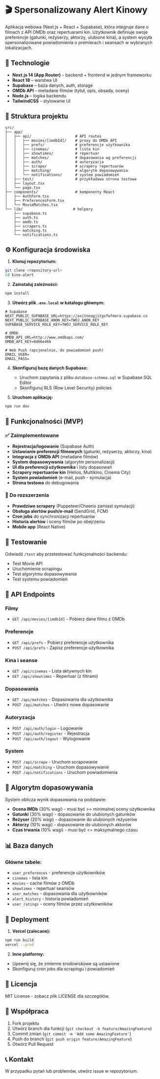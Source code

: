 # 🎬 Spersonalizowany Alert Kinowy

Aplikacja webowa (Next.js + React + Supabase), która integruje dane o filmach z API OMDb oraz repertuarami kin. Użytkownik definiuje swoje preferencje (gatunki, reżyserzy, aktorzy, ulubione kina), a system wysyła spersonalizowane powiadomienia o premierach i seansach w wybranych lokalizacjach.

## 🚀 Technologie
- **Next.js 14 (App Router)** – backend + frontend w jednym frameworku
- **React 18** – warstwa UI
- **Supabase** – baza danych, auth, storage
- **OMDb API** – metadane filmów (tytuł, opis, obsada, oceny)
- **Node.js** – logika backendu
- **TailwindCSS** – stylowanie UI

## 📂 Struktura projektu
```
src/
├── app/
│   ├── api/                    # API routes
│   │   ├── movies/[imdbId]/    # proxy do OMDb API
│   │   ├── prefs/              # preferencje użytkownika
│   │   ├── cinemas/            # lista kin
│   │   ├── showtimes/          # repertuar
│   │   ├── matches/            # dopasowania wg preferencji
│   │   ├── auth/               # autoryzacja
│   │   ├── scrape/             # scrapery repertuarów
│   │   ├── matching/           # algorytm dopasowywania
│   │   └── notifications/      # system powiadomień
│   ├── test/                   # przykładowa strona testowa
│   ├── layout.tsx
│   └── page.tsx
├── components/                 # komponenty React
│   ├── AuthForm.tsx
│   ├── PreferencesForm.tsx
│   └── MovieMatches.tsx
└── lib/                       # helpery
    ├── supabase.ts
    ├── auth.ts
    ├── omdb.ts
    ├── scrapers.ts
    ├── matching.ts
    └── notifications.ts
```

## ⚙️ Konfiguracja środowiska

1. **Klonuj repozytorium:**
```bash
git clone <repository-url>
cd kino-alert
```

2. **Zainstaluj zależności:**
```bash
npm install
```

3. **Utwórz plik `.env.local` w katalogu głównym:**
```env
# Supabase
NEXT_PUBLIC_SUPABASE_URL=https://axitnoagjitgzfwfmora.supabase.co
NEXT_PUBLIC_SUPABASE_ANON_KEY=TWÓJ_ANON_KEY
SUPABASE_SERVICE_ROLE_KEY=TWÓJ_SERVICE_ROLE_KEY

# OMDb
OMDB_API_URL=http://www.omdbapi.com/
OMDB_API_KEY=8d66e46b

# Web Push (opcjonalnie, do powiadomień push)
EMAIL_USER=
EMAIL_PASS=
```

4. **Skonfiguruj bazę danych Supabase:**
   - Uruchom zapytania z pliku `database-schema.sql` w Supabase SQL Editor
   - Skonfiguruj RLS (Row Level Security) policies

5. **Uruchom aplikację:**
```bash
npm run dev
```

## 📌 Funkcjonalności (MVP)

### ✅ Zaimplementowane
- **Rejestracja/logowanie** (Supabase Auth)
- **Ustawianie preferencji filmowych** (gatunki, reżyserzy, aktorzy, kina)
- **Integracja z OMDb API** (metadane filmów)
- **System dopasowywania** (algorytm personalizacji)
- **UI dla preferencji użytkownika** i listy dopasowań
- **Scrapery repertuarów kin** (Helios, Multikino, Cinema City)
- **System powiadomień** (e-mail, push - symulacja)
- **Strona testowa** do debugowania

### 🔄 Do rozszerzenia
- **Prawdziwe scrapery** (Puppeteer/Cheerio zamiast symulacji)
- **Obsługa alertów push/e-mail** (SendGrid, FCM)
- **Cron jobs** do synchronizacji repertuarów
- **Historia alertów** i oceny filmów po obejrzeniu
- **Mobile app** (React Native)

## 🧪 Testowanie

Odwiedź `/test` aby przetestować funkcjonalności backendu:
- Test Movie API
- Uruchomienie scrapingu
- Test algorytmu dopasowywania
- Test systemu powiadomień

## 🔧 API Endpoints

### Filmy
- `GET /api/movies/[imdbId]` - Pobierz dane filmu z OMDb

### Preferencje
- `GET /api/prefs` - Pobierz preferencje użytkownika
- `POST /api/prefs` - Zapisz preferencje użytkownika

### Kina i seanse
- `GET /api/cinemas` - Lista aktywnych kin
- `GET /api/showtimes` - Repertuar (z filtrami)

### Dopasowania
- `GET /api/matches` - Dopasowania dla użytkownika
- `POST /api/matches` - Utwórz nowe dopasowanie

### Autoryzacja
- `POST /api/auth/login` - Logowanie
- `POST /api/auth/register` - Rejestracja
- `POST /api/auth/logout` - Wylogowanie

### System
- `POST /api/scrape` - Uruchom scrapowanie
- `POST /api/matching` - Uruchom dopasowywanie
- `POST /api/notifications` - Uruchom powiadomienia

## 🎯 Algorytm dopasowywania

System oblicza wynik dopasowania na podstawie:
- **Ocena IMDb** (30% wagi) - musi być >= minimalnej oceny użytkownika
- **Gatunki** (30% wagi) - dopasowanie do ulubionych gatunków
- **Reżyser** (20% wagi) - dopasowanie do ulubionych reżyserów
- **Aktorzy** (10% wagi) - dopasowanie do ulubionych aktorów
- **Czas trwania** (10% wagi) - musi być <= maksymalnego czasu

## 📊 Baza danych

### Główne tabele:
- `user_preferences` - preferencje użytkowników
- `cinemas` - lista kin
- `movies` - cache filmów z OMDb
- `showtimes` - repertuar seansów
- `user_matches` - dopasowania dla użytkowników
- `alert_history` - historia powiadomień
- `user_ratings` - oceny filmów przez użytkowników

## 🚀 Deployment

1. **Vercel (zalecane):**
```bash
npm run build
vercel --prod
```

2. **Inne platformy:**
- Upewnij się, że zmienne środowiskowe są ustawione
- Skonfiguruj cron jobs dla scrapingu i powiadomień

## 📝 Licencja

MIT License - zobacz plik LICENSE dla szczegółów.

## 🤝 Współpraca

1. Fork projektu
2. Utwórz branch dla funkcji (`git checkout -b feature/AmazingFeature`)
3. Commit zmian (`git commit -m 'Add some AmazingFeature'`)
4. Push do branch (`git push origin feature/AmazingFeature`)
5. Otwórz Pull Request

## 📞 Kontakt

W przypadku pytań lub problemów, utwórz issue w repozytorium.